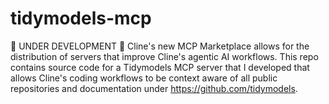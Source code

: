 # tidymodels-mcp
🚧 UNDER DEVELOPMENT 🚧 Cline's new MCP Marketplace allows for the distribution of servers that improve Cline's agentic AI workflows. This repo contains source code for a Tidymodels MCP server that I developed that allows Cline's coding workflows to be context aware of all public repositories and documentation under https://github.com/tidymodels.
